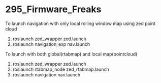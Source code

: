 # 295_Firmware_Freaks

To launch navigation with only local rolling window map using zed point cloud
1. roslaunch zed_wrapper zed.launch
2. roslaunch navigation_exp nav.launch

To launch with both global(rtabmap) and local map(pointcloud)
1. roslaunch zed_wrapper zed.launch
2. roslaunch rtabmap_node zed_rtabmap.launch
3. roslaunch navigation nav.launch
